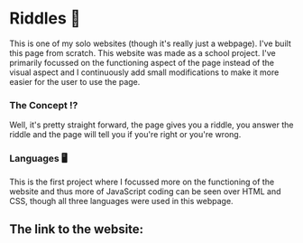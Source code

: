 # Riddles 🤔
This is one of my solo websites (though it's really just a webpage). I've built this page from scratch. This website was made as a school project. I've primarily focussed on the functioning aspect of the page instead of the visual aspect and I continuously add small modifications to make it more easier for the user to use the page. 

### The Concept ⁉
Well, it's pretty straight forward, the page gives you a riddle, you answer the riddle and the page will tell you if you're right or you're wrong. 

### Languages 🖥️
This is the first project where I focussed more on the functioning of the website and thus more of JavaScript coding can be seen over HTML and CSS, though all three languages were used in this webpage.

## The link to the website:  
